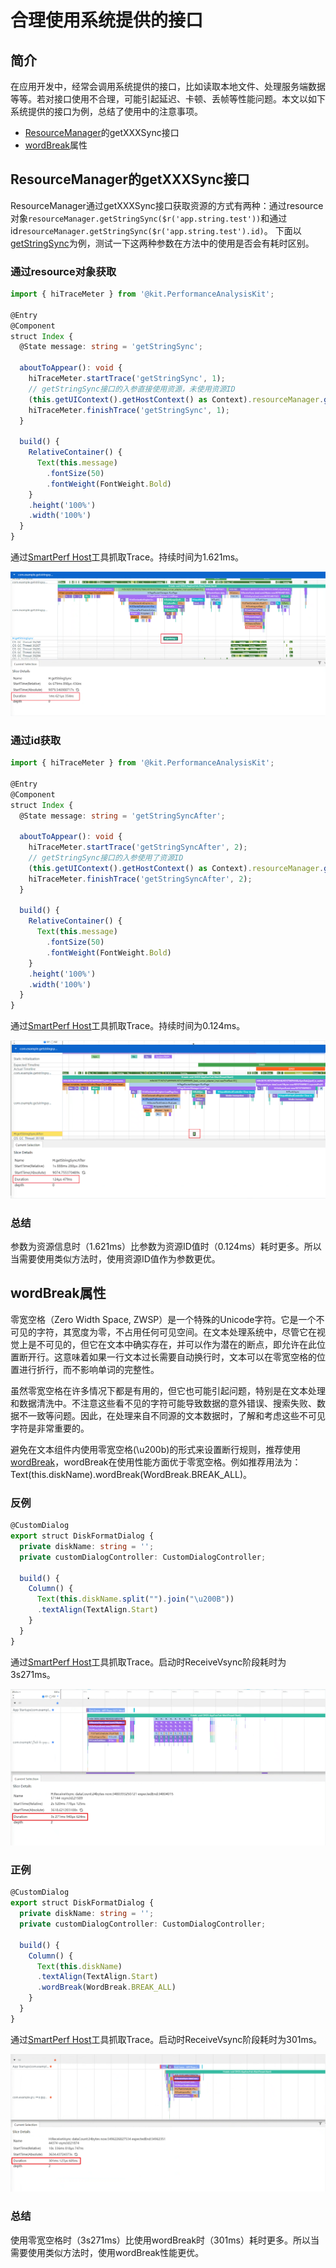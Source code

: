 # 合理使用系统提供的接口

## 简介

在应用开发中，经常会调用系统提供的接口，比如读取本地文件、处理服务端数据等等。若对接口使用不合理，可能引起延迟、卡顿、丢帧等性能问题。本文以如下系统提供的接口为例，总结了使用中的注意事项。

- [ResourceManager](../reference/apis-localization-kit/js-apis-resource-manager.md)的getXXXSync接口
- [wordBreak](../reference/apis-arkui/arkui-ts/ts-basic-components-text.md#wordbreak11)属性

## ResourceManager的getXXXSync接口

ResourceManager通过getXXXSync接口获取资源的方式有两种：通过resource对象```resourceManager.getStringSync($r('app.string.test'))```和通过id```resourceManager.getStringSync($r('app.string.test').id)```。
下面以[getStringSync](../reference/apis-localization-kit/js-apis-resource-manager.md#getstringsync10)为例，测试一下这两种参数在方法中的使用是否会有耗时区别。

### 通过resource对象获取

```ts
import { hiTraceMeter } from '@kit.PerformanceAnalysisKit';

@Entry
@Component
struct Index {
  @State message: string = 'getStringSync';

  aboutToAppear(): void {
    hiTraceMeter.startTrace('getStringSync', 1);
    // getStringSync接口的入参直接使用资源，未使用资源ID
    (this.getUIContext().getHostContext() as Context).resourceManager.getStringSync($r('app.string.test'));
    hiTraceMeter.finishTrace('getStringSync', 1);
  }

  build() {
    RelativeContainer() {
      Text(this.message)
        .fontSize(50)
        .fontWeight(FontWeight.Bold)
    }
    .height('100%')
    .width('100%')
  }
}
```

通过[SmartPerf Host](performance-optimization-using-smartperf-host.md)工具抓取Trace。持续时间为1.621ms。

![](figures/reasonable_using_system_interfaces_getstringsync.png)

### 通过id获取

```ts
import { hiTraceMeter } from '@kit.PerformanceAnalysisKit';

@Entry
@Component
struct Index {
  @State message: string = 'getStringSyncAfter';

  aboutToAppear(): void {
    hiTraceMeter.startTrace('getStringSyncAfter', 2);
    // getStringSync接口的入参使用了资源ID
    (this.getUIContext().getHostContext() as Context).resourceManager.getStringSync($r('app.string.test').id);
    hiTraceMeter.finishTrace('getStringSyncAfter', 2);
  }

  build() {
    RelativeContainer() {
      Text(this.message)
        .fontSize(50)
        .fontWeight(FontWeight.Bold)
    }
    .height('100%')
    .width('100%')
  }
}
```

通过[SmartPerf Host](performance-optimization-using-smartperf-host.md)工具抓取Trace。持续时间为0.124ms。

![](figures/reasonable_using_system_interfaces_getstringsyncafter.png)

### 总结

参数为资源信息时（1.621ms）比参数为资源ID值时（0.124ms）耗时更多。所以当需要使用类似方法时，使用资源ID值作为参数更优。

## wordBreak属性

零宽空格（Zero Width Space, ZWSP）是一个特殊的Unicode字符。它是一个不可见的字符，其宽度为零，不占用任何可见空间。在文本处理系统中，尽管它在视觉上是不可见的，但它在文本中确实存在，并可以作为潜在的断点，即允许在此位置断开行。这意味着如果一行文本过长需要自动换行时，文本可以在零宽空格的位置进行折行，而不影响单词的完整性。

虽然零宽空格在许多情况下都是有用的，但它也可能引起问题，特别是在文本处理和数据清洗中。不注意这些看不见的字符可能导致数据的意外错误、搜索失败、数据不一致等问题。因此，在处理来自不同源的文本数据时，了解和考虑这些不可见字符是非常重要的。

避免在文本组件内使用零宽空格(\u200b)的形式来设置断行规则，推荐使用[wordBreak](../reference/apis-arkui/arkui-ts/ts-basic-components-text.md#wordbreak11)，wordBreak在使用性能方面优于零宽空格。例如推荐用法为：Text(this.diskName).wordBreak(WordBreak.BREAK_ALL)。

### 反例

```ts
@CustomDialog
export struct DiskFormatDialog {
  private diskName: string = '';
  private customDialogController: CustomDialogController;
  
  build() {
    Column() {
      Text(this.diskName.split("").join("\u200B"))
      .textAlign(TextAlign.Start)
    }
  }
}
```

通过[SmartPerf Host](performance-optimization-using-smartperf-host.md)工具抓取Trace。启动时ReceiveVsync阶段耗时为3s271ms。

![](figures/reasonable_using_system_interfaces_2.PNG)

### 正例

```ts
@CustomDialog
export struct DiskFormatDialog {
  private diskName: string = '';
  private customDialogController: CustomDialogController;
    
  build() {
    Column() {
      Text(this.diskName)
      .textAlign(TextAlign.Start)
      .wordBreak(WordBreak.BREAK_ALL)
    }
  }
}
```

通过[SmartPerf Host](performance-optimization-using-smartperf-host.md)工具抓取Trace。启动时ReceiveVsync阶段耗时为301ms。

![](figures/reasonable_using_system_interfaces_4.PNG)

### 总结

使用零宽空格时（3s271ms）比使用wordBreak时（301ms）耗时更多。所以当需要使用类似方法时，使用wordBreak性能更优。
